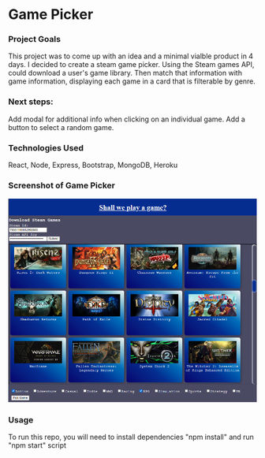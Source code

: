 # Game Picker

### Project Goals
This project was to come up with an idea and a minimal vialble product in 4 days. I decided to create a steam game picker.
Using the Steam games API, could download a user's game library. Then match that information with game information, displaying each game in a card that is filterable by genre.

### Next steps:
Add modal for additional info when clicking on an individual game.
Add a button to select a random game.


### Technologies Used
React, Node, Express, Bootstrap, MongoDB, Heroku

### Screenshot of Game Picker
![mvp1](/mvp1.png)

### Usage
To run this repo, you will need to install dependencies "npm install" and run "npm start" script
